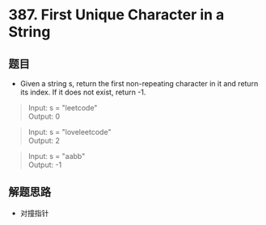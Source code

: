 # 387. First Unique Character in a String
## 题目
- Given a string s, return the first non-repeating character in it and return its index. If it does not exist, return -1.

> Input: s = "leetcode"  
> Output: 0

> Input: s = "loveleetcode"  
> Output: 2

> Input: s = "aabb"  
> Output: -1
## 解题思路
- 对撞指针
